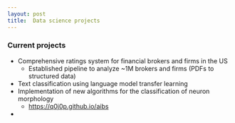 ```yaml
---
layout: post
title:  Data science projects
---
```

### Current projects
- Comprehensive ratings system for financial brokers and firms in the US
  - Established pipeline to analyze ~1M brokers and firms (PDFs to structured data)
- Text classification using language model transfer learning
- Implementation of new algorithms for the classification of neuron morphology
  - <https://q0j0p.github.io/aibs>
-
